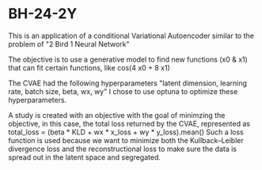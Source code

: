 # BH-24-2Y
This is an application of a conditional Variational Autoencoder similar to the problem of "2 Bird 1 Neural Network"

The objective is to use a generative model to find new functions (x0 & x1) that can fit certain functions, like cos(4 x0 + 8 x1)

The CVAE had the following hyperparameters "latent dimension, learning rate, batch size, beta, wx, wy"
I chose to use optuna to optimize these hyperparameters.

A study is created with an objective with the goal of minimzing the objective, in this case, the total loss returned by the CVAE, represented as 
total_loss = (beta * KLD + wx * x_loss + wy * y_loss).mean()
Such a loss function is used because we want to minimize both the Kullback–Leibler divergence loss and the reconstructional loss to make sure the data is spread out in the latent space and segregated.
